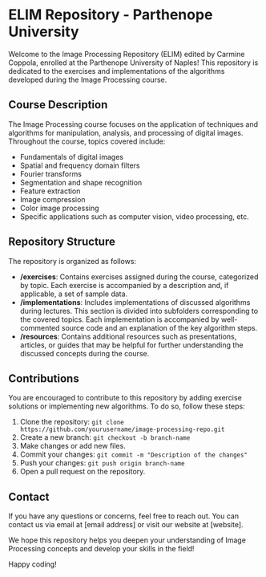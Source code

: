 # ELIM Repository - Parthenope University

Welcome to the Image Processing Repository (ELIM) edited by Carmine Coppola, enrolled at the Parthenope University of Naples! This repository is dedicated to the exercises and implementations of the algorithms developed during the Image Processing course.
## Course Description

The Image Processing course focuses on the application of techniques and algorithms for manipulation, analysis, and processing of digital images. Throughout the course, topics covered include:

- Fundamentals of digital images
- Spatial and frequency domain filters
- Fourier transforms
- Segmentation and shape recognition
- Feature extraction
- Image compression
- Color image processing
- Specific applications such as computer vision, video processing, etc.

## Repository Structure

The repository is organized as follows:

- **/exercises**: Contains exercises assigned during the course, categorized by topic. Each exercise is accompanied by a description and, if applicable, a set of sample data.
- **/implementations**: Includes implementations of discussed algorithms during lectures. This section is divided into subfolders corresponding to the covered topics. Each implementation is accompanied by well-commented source code and an explanation of the key algorithm steps.
- **/resources**: Contains additional resources such as presentations, articles, or guides that may be helpful for further understanding the discussed concepts during the course.

## Contributions

You are encouraged to contribute to this repository by adding exercise solutions or implementing new algorithms. To do so, follow these steps:

1. Clone the repository: `git clone https://github.com/yourusername/image-processing-repo.git`
2. Create a new branch: `git checkout -b branch-name`
3. Make changes or add new files.
4. Commit your changes: `git commit -m "Description of the changes"`
5. Push your changes: `git push origin branch-name`
6. Open a pull request on the repository.

## Contact

If you have any questions or concerns, feel free to reach out. You can contact us via email at [email address] or visit our website at [website].

We hope this repository helps you deepen your understanding of Image Processing concepts and develop your skills in the field!

Happy coding!
